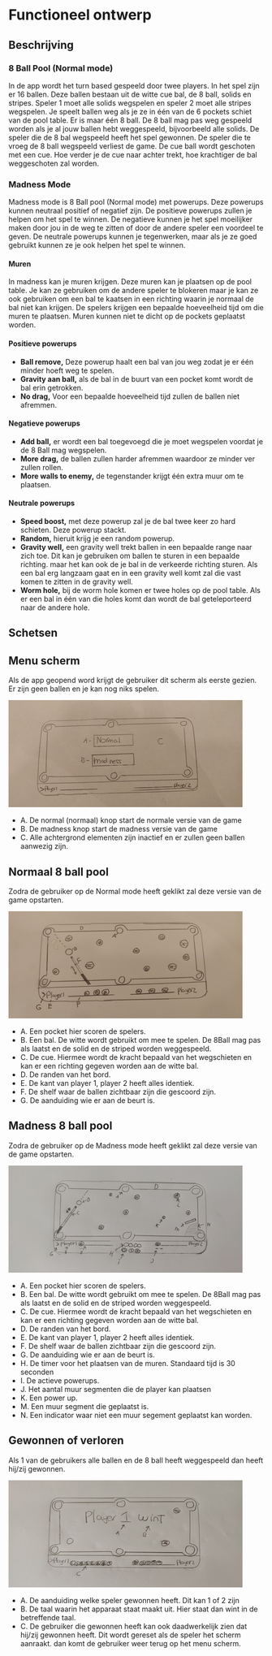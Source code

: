 # Functioneel ontwerp 
## Beschrijving

### 8 Ball Pool (Normal mode)

In de app wordt het turn based gespeeld door twee players.
In het spel zijn er 16 ballen. Deze ballen bestaan uit de witte cue bal, de 8 ball,
solids en stripes. Speler 1 moet alle solids wegspelen en speler 2 moet alle stripes wegspelen.
Je speelt ballen weg als je ze in één van de 6 pockets schiet van de pool table.
Er is maar één 8 ball.
De 8 ball mag pas weg gespeeld worden als je al jouw ballen hebt weggespeeld, bijvoorbeeld alle solids. De speler die de 8 bal wegspeeld heeft het spel gewonnen.
De speler die te vroeg de 8 ball wegspeeld verliest de game.
De cue ball wordt geschoten met een cue. Hoe verder je de cue naar achter trekt,
hoe krachtiger de bal weggeschoten zal worden.

### Madness Mode

Madness mode is 8 Ball pool (Normal mode) met powerups. Deze powerups kunnen neutraal positief of negatief zijn.
De positieve powerups zullen je helpen om het spel te winnen.
De negatieve kunnen je het spel moeilijker maken door jou in de weg te zitten of door de andere speler een voordeel te geven.
De neutrale powerups kunnen je tegenwerken, maar als je ze goed gebruikt kunnen ze je ook helpen het spel te winnen.

#### Muren

In madness kan je muren krijgen. Deze muren kan je plaatsen op de pool table.
Je kan ze gebruiken om de andere speler te blokeren maar
je kan ze ook gebruiken om een bal te kaatsen in een richting waarin je normaal de bal niet kan krijgen.
De spelers krijgen een bepaalde hoeveelheid tijd om die muren te plaatsen.
Muren kunnen niet te dicht op de pockets geplaatst worden.

#### Positieve powerups
+ **Ball remove,** Deze powerup haalt een bal van jou weg zodat je er één minder hoeft weg te spelen.
+ **Gravity aan ball,** als de bal in de buurt van een pocket komt wordt de bal erin getrokken.
+ **No drag,** Voor een bepaalde hoeveelheid tijd zullen de ballen niet afremmen. 

#### Negatieve powerups
+ **Add ball,** er wordt een bal toegevoegd die je moet wegspelen voordat je de 8 Ball mag wegspelen.
+ **More drag,** de ballen zullen harder afremmen waardoor ze minder ver zullen rollen.
+ **More walls to enemy,** de tegenstander krijgt één extra muur om te plaatsen.

#### Neutrale powerups
+ **Speed boost,** met deze powerup zal je de bal twee keer zo hard schieten. Deze powerup stackt.
+ **Random,** hieruit krijg je een random powerup.
+ **Gravity well,** een gravity well trekt ballen in een bepaalde range naar zich toe. Dit kan je gebruiken om ballen te
sturen in een bepaalde richting. maar het kan ook de je bal in de verkeerde richting sturen.
Als een bal erg langzaam gaat en in een gravity well komt zal die vast komen te zitten in de gravity well.
+ **Worm hole,** bij de worm hole komen er twee holes op de pool table. Als er een bal in één van die holes
komt dan wordt de bal geteleporteerd naar de andere hole.

## Schetsen

## Menu scherm
Als de app geopend word krijgt de gebruiker dit scherm als eerste gezien. Er zijn geen ballen en je kan nog niks spelen.

![Menu sketch](pictures/Menu-Sketch.jpg)  
- A. De normal (normaal) knop start de normale versie van de game
- B. De madness knop start de madness versie van de game
- C. Alle achtergrond elementen zijn inactief en er zullen geen ballen aanwezig zijn.

## Normaal 8 ball pool
Zodra de gebruiker op de Normal mode heeft geklikt zal deze versie van de game opstarten.

![Normal sketch](pictures/Normal-Sketch.jpg)
- A. Een pocket hier scoren de spelers.
- B. Een bal. De witte wordt gebruikt om mee te spelen. De 8Ball mag pas als laatst en de solid en de striped worden weggespeeld.
- C. De cue. Hiermee wordt de kracht bepaald van het wegschieten en kan er een richting gegeven worden aan de witte bal.
- D. De randen van het bord.
- E. De kant van player 1, player 2 heeft alles identiek.
- F. De shelf waar de ballen zichtbaar zijn die gescoord zijn.
- G. De aanduiding wie er aan de beurt is.

## Madness 8 ball pool
Zodra de gebruiker op de Madness mode heeft geklikt zal deze versie van de game opstarten.

![Madness sketch](pictures/Madness-Sketch.jpg)
- A. Een pocket hier scoren de spelers.
- B. Een bal. De witte wordt gebruikt om mee te spelen. De 8Ball mag pas als laatst en de solid en de striped worden weggespeeld.
- C. De cue. Hiermee wordt de kracht bepaald van het wegschieten en kan er een richting gegeven worden aan de witte bal.
- D. De randen van het bord.
- E. De kant van player 1, player 2 heeft alles identiek.
- F. De shelf waar de ballen zichtbaar zijn die gescoord zijn.
- G. De aanduiding wie er aan de beurt is. 
- H. De timer voor het plaatsen van de muren. Standaard tijd is 30 seconden
- I. De actieve powerups.
- J. Het aantal muur segmenten die de player kan plaatsen
- K. Een power up.
- M. Een muur segment die geplaatst is.
- N. Een indicator waar niet een muur segement geplaatst kan worden.

## Gewonnen of verloren
Als 1 van de gebruikers alle ballen en de 8 ball heeft weggespeeld dan heeft hij/zij gewonnen.

![Win/Loss sketch](pictures/Win-Loss-Sketch.jpg)
- A. De aanduiding welke speler gewonnen heeft. Dit kan 1 of 2 zijn
- B. De taal waarin het apparaat staat maakt uit. Hier staat dan wint in de betreffende taal.
- C. De gebruiker die gewonnen heeft kan ook daadwerkelijk zien dat hij/zij gewonnen heeft. Dit wordt gereset als de speler het scherm aanraakt. dan komt de gebruiker weer terug op het menu scherm.